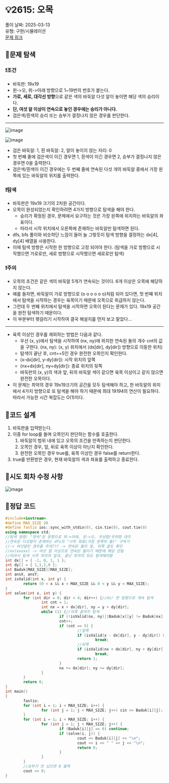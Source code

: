 # :bulb:2615: 오목  
풀이 날짜: 2025-03-13  
유형: 구현/시뮬레이션  
[문제 링크](https://www.acmicpc.net/problem/2615)  

## :pushpin:문제 탐색
### :heavy_exclamation_mark:조건
* 바둑판: 19x19
* 왼->오, 위->아래 방향으로 1~19번의 번호가 붙는다.
* **가로, 세로, 대각선 방향**으로 같은 색의 바둑알 다섯 알이 놓이면 해당 색의 승리이다.
* **단, 여섯 알 이상이 연속으로 놓인 경우에는 승리가 아니다.**
* 검은색/흰색의 승리 또는 승부가 결정나지 않은 경우를 판단한다.
---
![image](https://github.com/user-attachments/assets/35f679cc-0a69-4f00-a573-41a973712fde)

![image](https://github.com/user-attachments/assets/f4519fa0-70b4-45a8-b2e9-ff482b7ee17a)

* 검은 바둑알: 1, 흰 바둑알: 2, 알이 놓이지 않는 자리: 0
* 첫 번째 줄에 검은색이 이긴 경우면 1, 흰색이 이긴 경우면 2, 승부가 결정나지 않은 경우면 0을 출력한다.
* 검은색/흰색이 이긴 경우에는 두 번째 줄에 연속된 다섯 개의 바둑알 중에서 가장 왼쪽에 있는 바둑알의 위치를 출력한다.

### :heavy_exclamation_mark:탐색
* 바둑판은 19x19 크기의 2차원 공간이다.
* 오목이 완성되었는지 확인하려면 4가지 방향으로 탐색을 해야 한다.
  + 승리가 확정된 경우, 문제에서 요구하는 것은 가장 왼쪽에 위치하는 바둑알의 좌표이다.
  + 따라서 시작 위치에서 오른쪽에 존재하는 바둑알만 탐색하면 된다.
* dfs, bfs 풀이와 비슷하단 느낌이 들어 늘 그렇듯이 탐색 방향을 결정하는 dx[4], dy[4] 배열을 사용한다.
* 이때 탐색 방향은 시작한 한 방향으로 고정 되어야 한다. (탐색을 가로 방향으로 시작했으면 가로로만, 세로 방향으로 시작했으면 세로로만 탐색)

### :heavy_exclamation_mark:주의
* 오목의 조건은 같은 색의 바둑알 5개가 연속되는 것이다. 6개 이상은 오목에 해당하지 않는다.
* 예를 들자면, 바둑알이 가로 방향으로 (o o o o o o)처럼 되어 있다면, 첫 번째 위치에서 탐색을 시작하는 경우는 육목이기 때문에 오목으로 취급하지 않는다.
* 그런데 두 번째 위치에서 탐색을 시작하면 오목이 된다는 문제가 있다. 19x19 공간을 완전 탐색하기 때문이다.
* 이 부분부터 헷갈리기 시작하여 결국 해설지를 먼저 보고 말았다...
---
* 육목 이상인 경우를 제외하는 방법은 다음과 같다.
  + 우선 (x, y)에서 탐색을 시작하여 (nx, ny)에 위치한 연속된 돌의 개수 cnt의 값을 구한다. (nx, ny): (x, y) 위치에서 (dx[dir], dy[dir]) 방향으로 이동한 위치)
  + 탐색이 끝난 후, cnt==5인 경우 완전한 오목인지 확인한다.
  + (x-dx[dir], y-dy[dir]): 시작 위치의 앞쪽
  + (nx+dx[dir], ny+dy[dir]): 종료 위치의 뒷쪽
  + 바둑판의 (x, y)의 색과 앞, 뒤의 바둑알 색이 같으면 육목 이상이고 같지 않으면 완전한 오목이다.
* 이 문제는 최악의 경우 19x19크기의 공간을 모두 탐색해야 하고, 한 바둑알의 위치에서 4가지 방향으로 또 탐색을 해야 하기 때문에 최대 19*19*4의 연산이 필요하다. 따라서 가능한 시간 복잡도는 O(1)이다.

## :pushpin:코드 설계
1. 바둑판을 입력받는다.
2. 이중 for loop를 돌며 오목인지 판단하는 함수를 호출한다.
   1. 바둑알이 범위 내에 있고 오목의 조건을 만족하는지 판단한다.
   2. 오목인 경우, 앞, 뒤로 육목 이상이 아닌지 확인한다.
   3. 완전한 오목인 경우 true를, 육목 이상인 경우 false를 return한다.
3. true를 반환받은 경우, 현재 바둑알의 색과 좌표를 출력하고 종료한다.

## :pushpin:시도 회차 수정 사항
![image](https://github.com/user-attachments/assets/7108a045-8807-4f38-8a57-4d2c05c220e5)

## :pushpin:정답 코드
``` c++
#include<iostream>
#define MAX_SIZE 20
#define fastio ios::sync_with_stdio(0), cin.tie(0), cout.tie(0)
using namespace std;
//탐색 방향: "연속"된 방향으로 위->아래, 왼->오, 우상향/우하향 대각
//연속된 다섯알이 존재하는 dfs의 "시작 좌표(가장 왼쪽의 돌)" 구하기
//-> 여섯알인 경우를 주의??? -> 연속된 돌의 앞, 뒤쪽 끝도 확인
//xx(xxxxx) -> 여섯 알 이상으로 연속된 돌이기 때문에 해당 안됨
//따라서 탐색 시작 위치의 앞과, 끝난 위치의 뒤도 탐색해야함
int dx[] = { -1, 0, 1, 1 };
int dy[] = { 1,1,1,0 };
int Baduk[MAX_SIZE][MAX_SIZE];
int ansX, ansY;
int isValid(int x, int y) {
        return (0 < x && x < MAX_SIZE && 0 < y && y < MAX_SIZE);
}
int solve(int x, int y) {
        for (int dir = 0; dir < 4; dir++) {//dir 한 방향으로 계속 탐색
                int cnt = 1;
                int nx = x + dx[dir], ny = y + dy[dir];
                while (1) {//뒤쪽 끝까지 탐색
                        if (!isValid(nx, ny)||Baduk[x][y] != Baduk[nx][ny]) break;//연속된 돌이 아님
                        cnt++;
                        if (cnt == 5) {
                                //앞쪽
                                if (isValid(x - dx[dir], y - dy[dir]) && Baduk[x - dx[dir]][y - dy[dir]] == Baduk[x][y])
                                        break;
                                //뒤쪽
                                if (isValid(nx + dx[dir], ny + dy[dir]) && Baduk[nx + dx[dir]][ny + dy[dir]] == Baduk[x][y])
                                        break;
                                return 1;
                        }
                        nx += dx[dir]; ny += dy[dir];
                }
        }
        return 0;
}
int main()
{
        fastio;
        for (int i = 1; i < MAX_SIZE; i++) {
                for (int j = 1; j < MAX_SIZE; j++) cin >> Baduk[i][j];
        }
        for (int i = 1; i < MAX_SIZE; i++) {
                for (int j = 1; j < MAX_SIZE; j++) {
                        if (Baduk[i][j] == 0) continue;
                        if (solve(i, j)) {
                                cout << Baduk[i][j] << "\n";
                                cout << i << " " << j << "\n";
                                return 0;
                        }
                }
        }
        //승부가 안 났으면 0 출력
        cout << 0;
}
```
